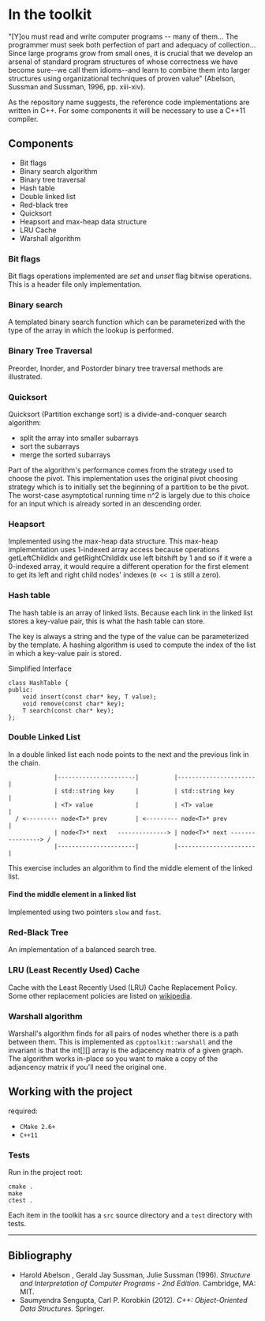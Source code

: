 # In the toolkit

"[Y]ou must read and write computer programs -- many of them... The programmer must seek both perfection of part and adequacy of collection... Since large programs grow from small ones, it is crucial that we develop an arsenal of standard program structures of whose correctness we have become sure--we call them idioms--and learn to combine them into larger structures using organizational techniques of proven value" (Abelson, Sussman and Sussman, 1996, pp. xiii-xiv).

As the repository name suggests, the reference code implementations are written in C++. For some components it will be necessary to use a C++11 compiler.

## Components

- Bit flags
- Binary search algorithm
- Binary tree traversal
- Hash table
- Double linked list
- Red-black tree
- Quicksort
- Heapsort and max-heap data structure
- LRU Cache
- Warshall algorithm

### Bit flags

Bit flags operations implemented are *set* and *unset* flag bitwise operations. This is a header file only implementation.

### Binary search

A templated binary search function which can be parameterized with the type of the array in which the lookup is performed.

### Binary Tree Traversal

Preorder, Inorder, and Postorder binary tree traversal methods are illustrated.

### Quicksort

Quicksort (Partition exchange sort) is a divide-and-conquer search algorithm:

- split the array into smaller subarrays
- sort the subarrays
- merge the sorted subarrays

Part of the algorithm's performance comes from the strategy used to choose the pivot. This implementation uses the original pivot choosing strategy which is to initially set the beginning of a partition to be the pivot. The worst-case asymptotical running time n^2 is largely due to this choice for an input which is already sorted in an descending order.

### Heapsort

Implemented using the max-heap data structure. This max-heap implementation uses 1-indexed array access because operations getLeftChildIdx and getRightChildIdx use left bitshift by 1 and so if it were a 0-indexed array, it would require a different operation for the first element to get its left and right child nodes' indexes (`0 << 1` is still a zero).

### Hash table

The hash table is an array of linked lists. Because each link in the linked list stores a key-value pair, this is what the hash table can store.

The key is always a string and the type of the value can be parameterized by the template. A hashing algorithm is used to compute the index of the list in which a key-value pair is stored.

Simplified Interface

```
class HashTable {
public:
    void insert(const char* key, T value);
    void remove(const char* key);
    T search(const char* key);
};

```

### Double Linked List

In a double linked list each node points to the next and the previous link in the chain.
    
```
             |----------------------|          |----------------------|
             | std::string key      |          | std::string key      |
             | <T> value            |          | <T> value            |
  / <--------- node<T>* prev        | <--------- node<T>* prev        |
             | node<T>* next   --------------> | node<T>* next ----------------> /
             |----------------------|          |----------------------|
```

This exercise includes an algorithm to find the middle element of the linked list.

#### Find the middle element in a linked list

Implemented using two pointers `slow` and `fast`.

### Red-Black Tree

An implementation of a balanced search tree. 

### LRU (Least Recently Used) Cache 

Cache with the Least Recently Used (LRU) Cache Replacement Policy. Some other replacement policies are listed on [wikipedia](https://en.wikipedia.org/wiki/Cache_replacement_policies).

### Warshall algorithm

Warshall's algorithm finds for all pairs of nodes whether there is a path between them. This is implemented as `cpptoolkit::warshall` and the invariant is that the int[][] array is the adjacency matrix of a given graph. The algorithm works in-place so you want to make a copy of the adjancency matrix if you'll need the original one.

## Working with the project

required:

- `CMake 2.6+` 
- `C++11`

### Tests

Run in the project root:

```
cmake .
make
ctest .
```

Each item in the toolkit has a `src` source directory and a `test` directory with tests.

----

## Bibliography

- Harold Abelson , Gerald Jay Sussman, Julie Sussman (1996). *Structure and Interpretation of Computer Programs - 2nd Edition.* Cambridge, MA: MIT.
- Saumyendra Sengupta, Carl P. Korobkin (2012). *C++: Object-Oriented Data Structures.* Springer.
